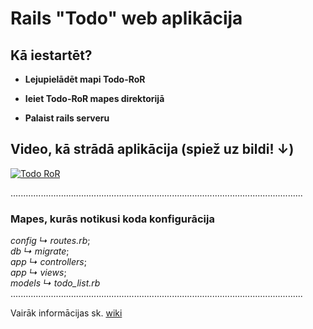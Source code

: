 # Rails "Todo" web aplikācija

## Kā iestartēt?
* **Lejupielādēt mapi Todo-RoR**

* **Ieiet Todo-RoR mapes direktorijā**

* **Palaist rails serveru**


## Video, kā strādā aplikācija (spiež uz bildi! ↓)

[![Todo RoR](https://i.ibb.co/74jWQ8V/Capture.jpg)](https://www.youtube.com/watch?v=cXpLQD85Mhk)

....................................................................................................................

### Mapes, kurās notikusi koda konfigurācija

_config ↳ routes.rb_;  
_db ↳ migrate_;  
_app ↳ controllers_;  
_app ↳ views_;  
_models ↳ todo_list.rb_  
....................................................................................................................


Vairāk informācijas sk. [wiki](https://github.com/e-ror/Todo-RoR/wiki)
